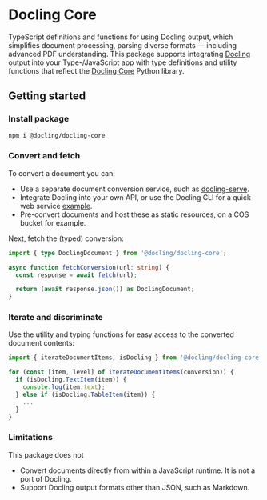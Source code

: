 # Docling Core

TypeScript definitions and functions for using Docling output, which simplifies document processing, parsing diverse formats — including advanced PDF understanding. This package supports integrating [Docling](https://ds4sd.github.io/docling) output into your Type-/JavaScript app with type definitions and utility functions that reflect the [Docling Core](https://github.com/DS4SD/docling-core) Python library.

## Getting started

### Install package

```sh
npm i @docling/docling-core
```

### Convert and fetch

To convert a document you can:

- Use a separate document conversion service, such as [docling-serve](https://github.com/DS4SD/docling-serve).
- Integrate Docling into your own API, or use the Docling CLI for a quick web service [example](https://github.com/DS4SD/docling-ts/tree/main/examples/deno).
- Pre-convert documents and host these as static resources, on a COS bucket for example.

Next, fetch the (typed) conversion:

```ts
import { type DoclingDocument } from '@docling/docling-core';

async function fetchConversion(url: string) {
  const response = await fetch(url);

  return (await response.json()) as DoclingDocument;
}
```

### Iterate and discriminate

Use the utility and typing functions for easy access to the converted document contents:

```ts
import { iterateDocumentItems, isDocling } from '@docling/docling-core';

for (const [item, level] of iterateDocumentItems(conversion)) {
  if (isDocling.TextItem(item)) {
    console.log(item.text);
  } else if (isDocling.TableItem(item)) {
    ...
  }
}
```

### Limitations

This package does not

- Convert documents directly from within a JavaScript runtime. It is not a port of Docling.
- Support Docling output formats other than JSON, such as Markdown.
